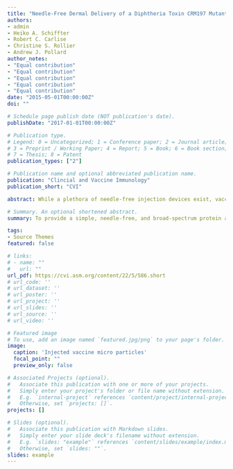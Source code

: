```yaml
---
title: "Needle-Free Dermal Delivery of a Diphtheria Toxin CRM197 Mutant on Potassium-Doped Hydroxyapatite Microparticles"
authors:
- admin
- Heiko A. Schiffter
- Robert C. Carlise
- Christine S. Rollier
- Andrew J. Pollard
author_notes:
- "Equal contribution"
- "Equal contribution"
- "Equal contribution"
- "Equal contribution"
- "Equal contribution"
date: "2015-05-01T00:00:00Z"
doi: ""

# Schedule page publish date (NOT publication's date).
publishDate: "2017-01-01T00:00:00Z"

# Publication type.
# Legend: 0 = Uncategorized; 1 = Conference paper; 2 = Journal article;
# 3 = Preprint / Working Paper; 4 = Report; 5 = Book; 6 = Book section;
# 7 = Thesis; 8 = Patent
publication_types: ["2"]

# Publication name and optional abbreviated publication name.
publication: "Clincial and Vaccine Immunology"
publication_short: "CVI"

abstract: While a plethora of needle-free injection devices exist, vaccine reformulation is costly and presents a barrier to their widespread clinical application. To provide a simple, needle-free, and broad-spectrum protein antigen delivery platform, we developed novel potassium-doped hydroxyapatite (K-Hap) microparticles with improved protein loading capabilities that can provide sustained local antigen presentation and release.

# Summary. An optional shortened abstract.
summary: To provide a simple, needle-free, and broad-spectrum protein antigen delivery platform, we developed novel potassium-doped hydroxyapatite (K-Hap) microparticles with improved protein loading capabilities that can provide sustained local antigen presentation and release.

tags:
- Source Themes
featured: false

# links:
# - name: ""
#   url: ""
url_pdf: https://cvi.asm.org/content/22/5/586.short
# url_code: ''
# url_dataset: ''
# url_poster: ''
# url_project: ''
# url_slides: ''
# url_source: ''
# url_video: ''

# Featured image
# To use, add an image named `featured.jpg/png` to your page's folder. 
image:
  caption: 'Injected vaccine micro particles'
  focal_point: ""
  preview_only: false

# Associated Projects (optional).
#   Associate this publication with one or more of your projects.
#   Simply enter your project's folder or file name without extension.
#   E.g. `internal-project` references `content/project/internal-project/index.md`.
#   Otherwise, set `projects: []`.
projects: []

# Slides (optional).
#   Associate this publication with Markdown slides.
#   Simply enter your slide deck's filename without extension.
#   E.g. `slides: "example"` references `content/slides/example/index.md`.
#   Otherwise, set `slides: ""`.
slides: example
---
```


